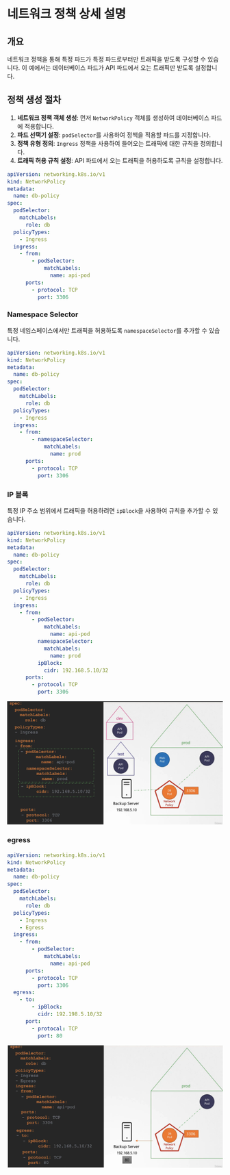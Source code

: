 # 네트워크 정책 상세 설명

## 개요

네트워크 정책을 통해 특정 파드가 특정 파드로부터만 트래픽을 받도록 구성할 수 있습니다. 이 예에서는 데이터베이스 파드가 API 파드에서 오는 트래픽만 받도록 설정합니다.

## 정책 생성 절차

1. **네트워크 정책 객체 생성**: 먼저 `NetworkPolicy` 객체를 생성하여 데이터베이스 파드에 적용합니다.
2. **파드 선택기 설정**: `podSelector`를 사용하여 정책을 적용할 파드를 지정합니다.
3. **정책 유형 정의**: `Ingress` 정책을 사용하여 들어오는 트래픽에 대한 규칙을 정의합니다.
4. **트래픽 허용 규칙 설정**: API 파드에서 오는 트래픽을 허용하도록 규칙을 설정합니다.

```yaml
apiVersion: networking.k8s.io/v1
kind: NetworkPolicy
metadata:
  name: db-policy
spec:
  podSelector:
    matchLabels:
      role: db
  policyTypes:
    - Ingress
  ingress:
    - from:
        - podSelector:
            matchLabels:
              name: api-pod
      ports:
        - protocol: TCP
          port: 3306
```

### Namespace Selector

특정 네임스페이스에서만 트래픽을 허용하도록 `namespaceSelector`를 추가할 수 있습니다.

```yaml
apiVersion: networking.k8s.io/v1
kind: NetworkPolicy
metadata:
  name: db-policy
spec:
  podSelector:
    matchLabels:
      role: db
  policyTypes:
    - Ingress
  ingress:
    - from:
        - namespaceSelector:
            matchLabels:
              name: prod
      ports:
        - protocol: TCP
          port: 3306
```

### IP 블록

특정 IP 주소 범위에서 트래픽을 허용하려면 `ipBlock`을 사용하여 규칙을 추가할 수 있습니다.

```yaml
apiVersion: networking.k8s.io/v1
kind: NetworkPolicy
metadata:
  name: db-policy
spec:
  podSelector:
    matchLabels:
      role: db
  policyTypes:
    - Ingress
  ingress:
    - from:
        - podSelector:
            matchLabels:
              name: api-pod
          namespaceSelector:
            matchLabels:
              name: prod
          ipBlock:
            cidr: 192.168.5.10/32
      ports:
        - protocol: TCP
          port: 3306
```

![](2024-04-14-16-35-32.png)

### egress

```yaml
apiVersion: networking.k8s.io/v1
kind: NetworkPolicy
metadata:
  name: db-policy
spec:
  podSelector:
    matchLabels:
      role: db
  policyTypes:
    - Ingress
    - Egress
  ingress:
    - from:
        - podSelector:
            matchLabels:
              name: api-pod
      ports:
        - protocol: TCP
          port: 3306
  egress:
    - to:
        - ipBlock:
          cidr: 192.198.5.10/32
      port:
        - protocal: TCP
          port: 80
```

![](2024-04-14-16-38-58.png)
